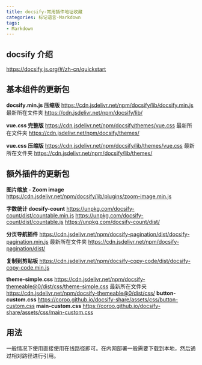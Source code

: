 ```yaml
---
title: docsify-常用插件地址收藏
categories: 标记语言-Markdown
tags:
- Markdown
---
```


## docsify 介绍

<https://docsify.js.org/#/zh-cn/quickstart>

## 基本组件的更新包

**docsify.min.js 压缩版**
<https://cdn.jsdelivr.net/npm/docsify/lib/docsify.min.js>
最新所在文件夹 <https://cdn.jsdelivr.net/npm/docsify/lib/>

**vue.css 完整版**
<https://cdn.jsdelivr.net/npm/docsify/themes/vue.css>
最新所在文件夹 <https://cdn.jsdelivr.net/npm/docsify/themes/>

**vue.css 压缩版**
<https://cdn.jsdelivr.net/npm/docsify/lib/themes/vue.css>
最新所在文件夹 <https://cdn.jsdelivr.net/npm/docsify/lib/themes/>

## 额外插件的更新包

**图片缩放 - Zoom image**
<https://cdn.jsdelivr.net/npm/docsify/lib/plugins/zoom-image.min.js>

**字数统计 docsify-count**
<https://unpkg.com/docsify-count/dist/countable.min.js>
<https://unpkg.com/docsify-count/dist/countable.js>
<https://unpkg.com/docsify-count/dist/>

**分页导航插件**
<https://cdn.jsdelivr.net/npm/docsify-pagination/dist/docsify-pagination.min.js>
最新所在文件夹 <https://cdn.jsdelivr.net/npm/docsify-pagination/dist/>

**复制到剪贴板**
<https://cdn.jsdelivr.net/npm/docsify-copy-code/dist/docsify-copy-code.min.js>

**theme-simple.css**
<https://cdn.jsdelivr.net/npm/docsify-themeable@0/dist/css/theme-simple.css>
最新所在文件夹 <https://cdn.jsdelivr.net/npm/docsify-themeable@0/dist/css/>
**button-custom.css**
<https://coroo.github.io/docsify-share/assets/css/button-custom.css>
**main-custom.css**
<https://coroo.github.io/docsify-share/assets/css/main-custom.css>

## 用法

一般情况下使用直接使用在线路径即可。在内网部署一般需要下载到本地，然后通过相对路径进行引用。
